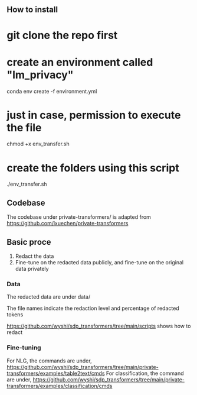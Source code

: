 ## How to install
# git clone the repo first
# create an environment called "lm_privacy"
conda env create -f environment.yml

# just in case, permission to execute the file
chmod +x env_transfer.sh

# create the folders using this script
./env_transfer.sh


## Codebase
The codebase under private-transformers/ is adapted from https://github.com/lxuechen/private-transformers

## Basic proce
1. Redact the data
2. Fine-tune on the redacted data publicly, and fine-tune on the original data privately

### Data
The redacted data are under data/

The file names indicate the redaction level and percentage of redacted tokens 

https://github.com/wyshi/sdp_transformers/tree/main/scripts shows how to redact


### Fine-tuning
For NLG, the commands are under, https://github.com/wyshi/sdp_transformers/tree/main/private-transformers/examples/table2text/cmds
For classification, the command are under, https://github.com/wyshi/sdp_transformers/tree/main/private-transformers/examples/classification/cmds
